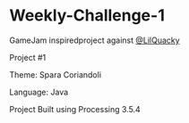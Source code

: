 # Weekly-Challenge-1

GameJam inspiredproject against [@LilQuacky](https://github.com/LilQuacky)

Project #1

Theme: Spara Coriandoli

Language: Java

Project Built using Processing 3.5.4
